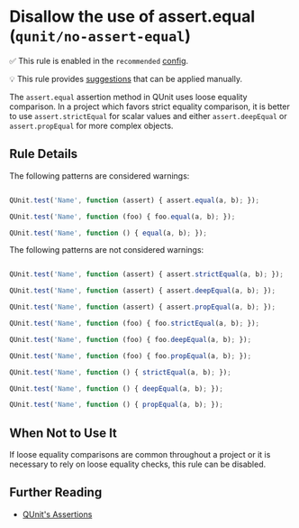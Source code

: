 # Disallow the use of assert.equal (`qunit/no-assert-equal`)

✅ This rule is enabled in the `recommended` [config](https://github.com/platinumazure/eslint-plugin-qunit/blob/master/README.md#configurations).

💡 This rule provides [suggestions](https://eslint.org/docs/developer-guide/working-with-rules#providing-suggestions) that can be applied manually.

<!-- end rule header -->

The `assert.equal` assertion method in QUnit uses loose equality comparison. In a project which favors strict equality comparison, it is better to use `assert.strictEqual` for scalar values and either `assert.deepEqual` or `assert.propEqual` for more complex objects.

## Rule Details

The following patterns are considered warnings:

```js

QUnit.test('Name', function (assert) { assert.equal(a, b); });

QUnit.test('Name', function (foo) { foo.equal(a, b); });

QUnit.test('Name', function () { equal(a, b); });

```

The following patterns are not considered warnings:

```js

QUnit.test('Name', function (assert) { assert.strictEqual(a, b); });

QUnit.test('Name', function (assert) { assert.deepEqual(a, b); });

QUnit.test('Name', function (assert) { assert.propEqual(a, b); });

QUnit.test('Name', function (foo) { foo.strictEqual(a, b); });

QUnit.test('Name', function (foo) { foo.deepEqual(a, b); });

QUnit.test('Name', function (foo) { foo.propEqual(a, b); });

QUnit.test('Name', function () { strictEqual(a, b); });

QUnit.test('Name', function () { deepEqual(a, b); });

QUnit.test('Name', function () { propEqual(a, b); });

```

## When Not to Use It

If loose equality comparisons are common throughout a project or it is necessary to rely on loose equality checks, this rule can be disabled.

## Further Reading

* [QUnit's Assertions](https://api.qunitjs.com/category/assert/)
